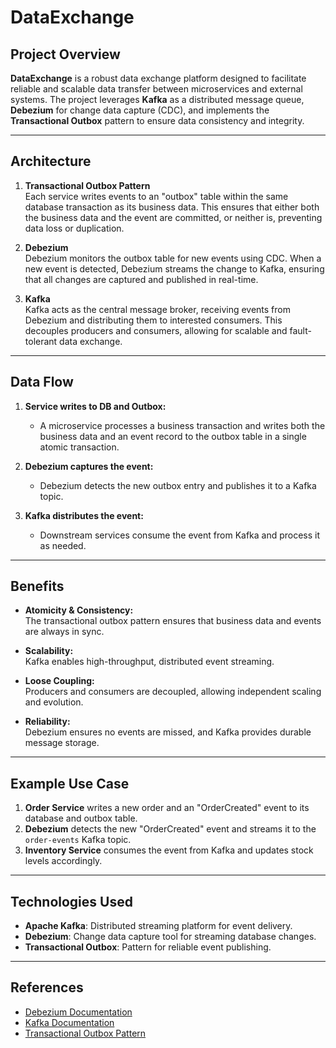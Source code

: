 # DataExchange

## Project Overview



**DataExchange** is a robust data exchange platform designed to facilitate reliable and scalable data transfer between microservices and external systems. The project leverages **Kafka** as a distributed message queue, **Debezium** for change data capture (CDC), and implements the **Transactional Outbox** pattern to ensure data consistency and integrity.

---

## Architecture

1. **Transactional Outbox Pattern**  
   Each service writes events to an "outbox" table within the same database transaction as its business data. This ensures that either both the business data and the event are committed, or neither is, preventing data loss or duplication.

2. **Debezium**  
   Debezium monitors the outbox table for new events using CDC. When a new event is detected, Debezium streams the change to Kafka, ensuring that all changes are captured and published in real-time.

3. **Kafka**  
   Kafka acts as the central message broker, receiving events from Debezium and distributing them to interested consumers. This decouples producers and consumers, allowing for scalable and fault-tolerant data exchange.

---

## Data Flow

1. **Service writes to DB and Outbox:**  
   - A microservice processes a business transaction and writes both the business data and an event record to the outbox table in a single atomic transaction.

2. **Debezium captures the event:**  
   - Debezium detects the new outbox entry and publishes it to a Kafka topic.

3. **Kafka distributes the event:**  
   - Downstream services consume the event from Kafka and process it as needed.

---

## Benefits

- **Atomicity & Consistency:**  
  The transactional outbox pattern ensures that business data and events are always in sync.

- **Scalability:**  
  Kafka enables high-throughput, distributed event streaming.

- **Loose Coupling:**  
  Producers and consumers are decoupled, allowing independent scaling and evolution.

- **Reliability:**  
  Debezium ensures no events are missed, and Kafka provides durable message storage.

---

## Example Use Case

1. **Order Service** writes a new order and an "OrderCreated" event to its database and outbox table.
2. **Debezium** detects the new "OrderCreated" event and streams it to the `order-events` Kafka topic.
3. **Inventory Service** consumes the event from Kafka and updates stock levels accordingly.

---

## Technologies Used

- **Apache Kafka**: Distributed streaming platform for event delivery.
- **Debezium**: Change data capture tool for streaming database changes.
- **Transactional Outbox**: Pattern for reliable event publishing.

---

## References

- [Debezium Documentation](https://debezium.io/documentation/)
- [Kafka Documentation](https://kafka.apache.org/documentation/)
- [Transactional Outbox Pattern](https://microservices.io/patterns/data/transactional-outbox.html)

